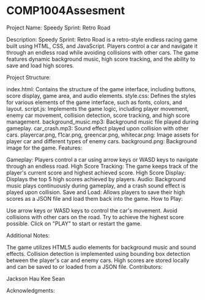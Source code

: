 # COMP1004Assesment

Project Name: Speedy Sprint: Retro Road

Description:
Speedy Sprint: Retro Road is a retro-style endless racing game built using HTML, CSS, and JavaScript. Players control a car and navigate it through an endless road while avoiding collisions with other cars. The game features dynamic background music, high score tracking, and the ability to save and load high scores.

Project Structure:

index.html: Contains the structure of the game interface, including buttons, score display, game area, and audio elements.
style.css: Defines the styles for various elements of the game interface, such as fonts, colors, and layout.
script.js: Implements the game logic, including player movement, enemy car movement, collision detection, score tracking, and high score management.
background_music.mp3: Background music file played during gameplay.
car_crash.mp3: Sound effect played upon collision with other cars.
playercar.png, f1car.png, greencar.png, whitecar.png: Image assets for player car and different types of enemy cars.
background.png: Background image for the game.
Features:

Gameplay: Players control a car using arrow keys or WASD keys to navigate through an endless road.
High Score Tracking: The game keeps track of the player's current score and highest achieved score.
High Score Display: Displays the top 5 high scores achieved by players.
Audio: Background music plays continuously during gameplay, and a crash sound effect is played upon collision.
Save and Load: Allows players to save their high scores as a JSON file and load them back into the game.
How to Play:

Use arrow keys or WASD keys to control the car's movement.
Avoid collisions with other cars on the road.
Try to achieve the highest score possible.
Click on "PLAY" to start or restart the game.

Additional Notes:

The game utilizes HTML5 audio elements for background music and sound effects.
Collision detection is implemented using bounding box detection between the player's car and enemy cars.
High scores are stored locally and can be saved to or loaded from a JSON file.
Contributors:

Jackson Hau Kee Sean

Acknowledgments:






